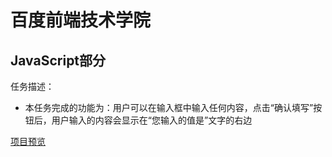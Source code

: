 # 百度前端技术学院
## JavaScript部分
任务描述：
- 本任务完成的功能为：用户可以在输入框中输入任何内容，点击“确认填写”按钮后，用户输入的内容会显示在“您输入的值是”文字的右边

[项目预览][1]

[1]: http://htmlpreview.github.io/?https://github.com/parabolazz/IFE-demo/blob/master/Stage13/index.html
